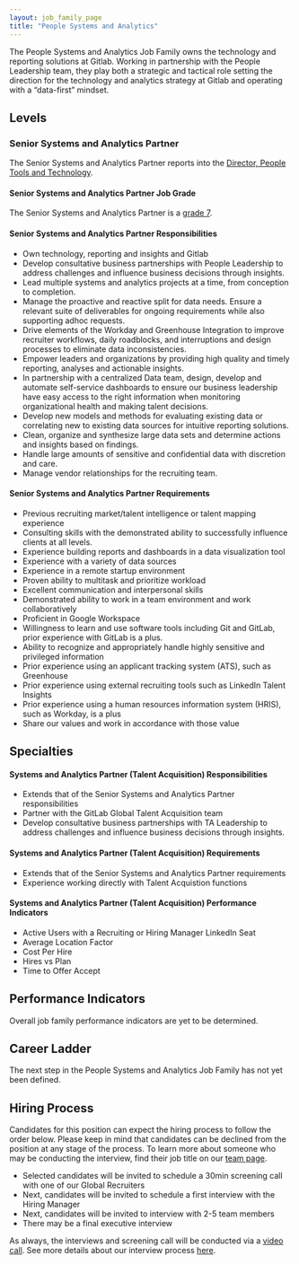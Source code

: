 ```yaml
---
layout: job_family_page
title: "People Systems and Analytics"
---
```


The People Systems and Analytics Job Family owns the technology and reporting solutions at Gitlab. Working in partnership with the People Leadership team, they play both a strategic and tactical role setting the direction for the technology and analytics strategy at Gitlab and operating with a “data-first” mindset.

## Levels

### Senior Systems and Analytics Partner

The Senior Systems and Analytics Partner reports into the [Director, People Tools and Technology](/job-families/people-ops/leadership-people-operations-tech-analytics/#director-people-tools-and-technology).

#### Senior Systems and Analytics Partner Job Grade

The Senior Systems and Analytics Partner is a [grade 7](/handbook/total-rewards/compensation/compensation-calculator/#gitlab-job-grades).

#### Senior Systems and Analytics Partner Responsibilities

* Own technology, reporting and insights and Gitlab
* Develop consultative business partnerships with People Leadership to address challenges and influence business decisions through insights.
* Lead multiple systems and analytics projects at a time, from conception to completion.
* Manage the proactive and reactive split for data needs. Ensure a relevant suite of deliverables for ongoing requirements while also supporting adhoc requests.
* Drive elements of the Workday and Greenhouse Integration to improve recruiter workflows, daily roadblocks, and interruptions and design processes to eliminate data inconsistencies.
* Empower leaders and organizations by providing high quality and timely reporting, analyses and actionable insights.
* In partnership with a centralized Data team, design, develop and automate self-service dashboards to ensure our business leadership have easy access to the right information when monitoring organizational health and making talent decisions.
* Develop new models and methods for evaluating existing data or correlating new to existing data sources for intuitive reporting solutions.
* Clean, organize and synthesize large data sets and determine actions and insights based on findings.  
* Handle large amounts of sensitive and confidential data with discretion and care.  
* Manage vendor relationships for the recruiting team.

#### Senior Systems and Analytics Partner Requirements

* Previous recruiting market/talent intelligence or talent mapping experience
* Consulting skills with the demonstrated ability to successfully influence clients at all levels.
* Experience building reports and dashboards in a data visualization tool
* Experience with a variety of data sources
* Experience in a remote startup environment
* Proven ability to multitask and prioritize workload
* Excellent communication and interpersonal skills
* Demonstrated ability to work in a team environment and work collaboratively
* Proficient in Google Workspace
* Willingness to learn and use software tools including Git and GitLab, prior experience with GitLab is a plus.
* Ability to recognize and appropriately handle highly sensitive and privileged information
* Prior experience using an applicant tracking system (ATS), such as Greenhouse
* Prior experience using external recruiting tools such as LinkedIn Talent Insights
* Prior experience using a human resources information system (HRIS), such as Workday, is a plus
* Share our values and work in accordance with those value

## Specialties 

#### Systems and Analytics Partner (Talent Acquisition) Responsibilities

* Extends that of the Senior Systems and Analytics Partner responsibilities
* Partner with the GitLab Global Talent Acquisition team
* Develop consultative business partnerships with TA Leadership to address challenges and influence business decisions through insights.

#### Systems and Analytics Partner (Talent Acquisition) Requirements

* Extends that of the Senior Systems and Analytics Partner requirements
* Experience working directly with Talent Acquistion functions

#### Systems and Analytics Partner (Talent Acquisition) Performance Indicators

* Active Users with a Recruiting or Hiring Manager LinkedIn Seat
* Average Location Factor
* Cost Per Hire
* Hires vs Plan
* Time to Offer Accept

## Performance Indicators

Overall job family performance indicators are yet to be determined.

## Career Ladder

The next step in the People Systems and Analytics Job Family has not yet been defined.

## Hiring Process

Candidates for this position can expect the hiring process to follow the order below. Please keep in mind that candidates can be declined from the position at any stage of the process. To learn more about someone who may be conducting the interview, find their job title on our [team page](/company/team/).

* Selected candidates will be invited to schedule a 30min screening call with one of our Global Recruiters
* Next, candidates will be invited to schedule a first interview with the Hiring Manager
* Next, candidates will be invited to interview with 2-5 team members
* There may be a final executive interview

As always, the interviews and screening call will be conducted via a [video call](/handbook/communication/#video-calls). See more details about our interview process [here](/handbook/hiring/interviewing/).

